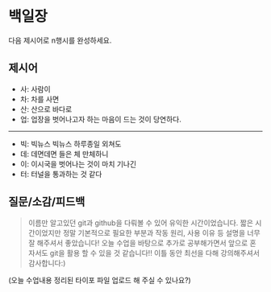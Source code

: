 # 백일장
다음 제시어로 n행시를 완성하세요.

## 제시어
- 사: 사람이
- 차: 차를 사면
- 산: 산으로 바다로 
- 업: 업장을 벗어나고자 하는 마음이 드는 것이 당연하다.
---
- 빅: 빅뉴스 빅뉴스 하루종일 외쳐도
- 데: 데면데면 들은 체 만체하니
- 이: 이시국을 벗어나는 것이 마치 기나긴
- 터: 터널을 통과하는 것 같다

## 질문/소감/피드백
> 이름만 알고있던 git과 github을 다뤄볼 수 있어 유익한 시간이었습니다. 짧은 시간이었지만 정말 기본적으로 필요한 부분과 작동 원리, 사용 이유 등  설명을 너무 잘 해주셔서 좋았습니다! 오늘 수업을 바탕으로 추가로 공부해가면서 앞으로 혼자서도 git을 활용 할 수 있을 것 같습니다!! 이틀 동안 최선을 다해 강의해주셔서 감사합니다:)  

 (오늘 수업내용 정리된 타이포 파일 업로드 해 주실 수 있나요?)